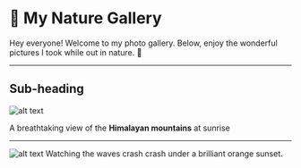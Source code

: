 # 🌿 My Nature Gallery



Hey everyone! Welcome to my photo gallery.
Below, enjoy the wonderful pictures I took while out in nature. :deciduous_tree:

---

## Sub-heading

![alt text](https://cdn.britannica.com/74/114874-050-6E04C88C/North-Face-Mount-Everest-Tibet-Autonomous-Region.jpg)

A breathtaking view of the __Himalayan mountains__ at sunrise

---

![alt text](https://cdn.expeditions.com/globalassets/expedition-stories/the-ancient-forest-on-japans-yakushima-island/shutterstock_423304240.jpg?width=1920&height=1080&mode=crop&scale=none&quality=50
)
Watching the waves crash crash under a brilliant orange sunset.